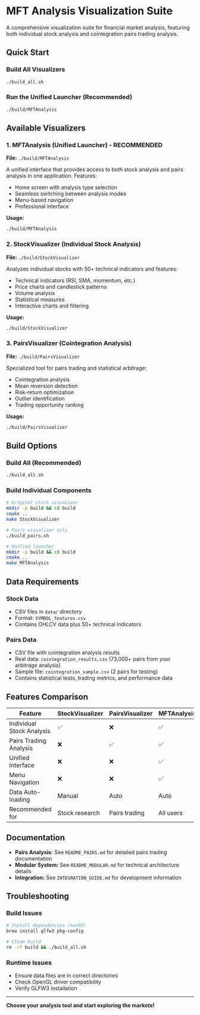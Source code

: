 # MFT Analysis Visualization Suite

A comprehensive visualization suite for financial market analysis, featuring both individual stock analysis and cointegration pairs trading analysis.

## Quick Start

### Build All Visualizers
```bash
./build_all.sh
```

### Run the Unified Launcher (Recommended)
```bash
./build/MFTAnalysis
```

## Available Visualizers

### 1. MFTAnalysis (Unified Launcher) - **RECOMMENDED**
**File:** `./build/MFTAnalysis`

A unified interface that provides access to both stock analysis and pairs analysis in one application. Features:
- Home screen with analysis type selection
- Seamless switching between analysis modes
- Menu-based navigation
- Professional interface

**Usage:**
```bash
./build/MFTAnalysis
```

### 2. StockVisualizer (Individual Stock Analysis)
**File:** `./build/StockVisualizer`

Analyzes individual stocks with 50+ technical indicators and features:
- Technical indicators (RSI, SMA, momentum, etc.)
- Price charts and candlestick patterns
- Volume analysis
- Statistical measures
- Interactive charts and filtering

**Usage:**
```bash
./build/StockVisualizer
```

### 3. PairsVisualizer (Cointegration Analysis)
**File:** `./build/PairsVisualizer`

Specialized tool for pairs trading and statistical arbitrage:
- Cointegration analysis
- Mean reversion detection
- Risk-return optimization
- Outlier identification
- Trading opportunity ranking

**Usage:**
```bash
./build/PairsVisualizer
```

## Build Options

### Build All (Recommended)
```bash
./build_all.sh
```

### Build Individual Components
```bash
# Original stock visualizer
mkdir -p build && cd build
cmake ..
make StockVisualizer

# Pairs visualizer only
./build_pairs.sh

# Unified launcher
mkdir -p build && cd build
cmake ..
make MFTAnalysis
```

## Data Requirements

### Stock Data
- CSV files in `data/` directory
- Format: `SYMBOL_features.csv`
- Contains OHLCV data plus 50+ technical indicators

### Pairs Data
- CSV file with cointegration analysis results
- Real data: `cointegration_results.csv` (73,000+ pairs from your arbitrage analysis)
- Sample file: `cointegration_sample.csv` (2 pairs for testing)
- Contains statistical tests, trading metrics, and performance data

## Features Comparison

| Feature | StockVisualizer | PairsVisualizer | MFTAnalysis |
|---------|----------------|-----------------|-------------|
| Individual Stock Analysis | ✅ | ❌ | ✅ |
| Pairs Trading Analysis | ❌ | ✅ | ✅ |
| Unified Interface | ❌ | ❌ | ✅ |
| Menu Navigation | ❌ | ❌ | ✅ |
| Data Auto-loading | Manual | Auto | Auto |
| Recommended for | Stock research | Pairs trading | All users |

## Documentation

- **Pairs Analysis:** See `README_PAIRS.md` for detailed pairs trading documentation
- **Modular System:** See `README_MODULAR.md` for technical architecture details
- **Integration:** See `INTEGRATION_GUIDE.md` for development information

## Troubleshooting

### Build Issues
```bash
# Install dependencies (macOS)
brew install glfw3 pkg-config

# Clean build
rm -rf build && ./build_all.sh
```

### Runtime Issues
- Ensure data files are in correct directories
- Check OpenGL driver compatibility
- Verify GLFW3 installation

---

**Choose your analysis tool and start exploring the markets!**
